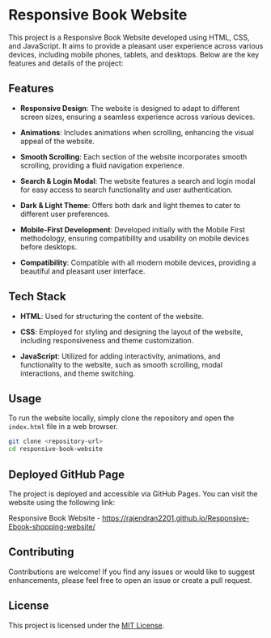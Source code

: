 # Responsive Book Website

This project is a Responsive Book Website developed using HTML, CSS, and JavaScript. It aims to provide a pleasant user experience across various devices, including mobile phones, tablets, and desktops. Below are the key features and details of the project:

## Features

- **Responsive Design**: The website is designed to adapt to different screen sizes, ensuring a seamless experience across various devices.

- **Animations**: Includes animations when scrolling, enhancing the visual appeal of the website.

- **Smooth Scrolling**: Each section of the website incorporates smooth scrolling, providing a fluid navigation experience.

- **Search & Login Modal**: The website features a search and login modal for easy access to search functionality and user authentication.

- **Dark & Light Theme**: Offers both dark and light themes to cater to different user preferences.

- **Mobile-First Development**: Developed initially with the Mobile First methodology, ensuring compatibility and usability on mobile devices before desktops.

- **Compatibility**: Compatible with all modern mobile devices, providing a beautiful and pleasant user interface.

## Tech Stack

- **HTML**: Used for structuring the content of the website.

- **CSS**: Employed for styling and designing the layout of the website, including responsiveness and theme customization.

- **JavaScript**: Utilized for adding interactivity, animations, and functionality to the website, such as smooth scrolling, modal interactions, and theme switching.

## Usage

To run the website locally, simply clone the repository and open the `index.html` file in a web browser.

```bash
git clone <repository-url>
cd responsive-book-website
```



## Deployed GitHub Page

The project is deployed and accessible via GitHub Pages. You can visit the website using the following link:

Responsive Book Website - https://rajendran2201.github.io/Responsive-Ebook-shopping-website/

## Contributing

Contributions are welcome! If you find any issues or would like to suggest enhancements, please feel free to open an issue or create a pull request.

## License

This project is licensed under the [MIT License](LICENSE).
